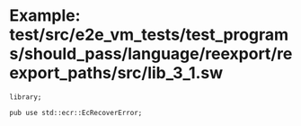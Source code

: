 # Example: test/src/e2e_vm_tests/test_programs/should_pass/language/reexport/reexport_paths/src/lib_3_1.sw

```sway
library;

pub use std::ecr::EcRecoverError;


```
